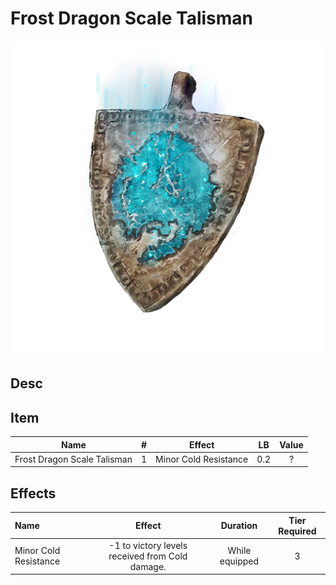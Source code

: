 # Frost Dragon Scale Talisman

![Copyrighted Image](FrostDragonScaleTalisman.png)

## Desc

## Item

|            Name            | # |        Effect        | LB | Value |
| :-------------------------: | :-: | :-------------------: | :-: | :---: |
| Frost Dragon Scale Talisman | 1 | Minor Cold Resistance | 0.2 |   ?   |

## Effects

| Name                  |                     Effect                     |    Duration    | Tier Required |
| :-------------------- | :---------------------------------------------: | :------------: | :-----------: |
| Minor Cold Resistance | -1 to victory levels received from Cold damage. | While equipped |       3       |
